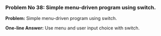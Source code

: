 ### Problem No 38: Simple menu-driven program using switch.

**Problem:**
Simple menu-driven program using switch.

**One-line Answer:**
Use menu and user input choice with switch.
